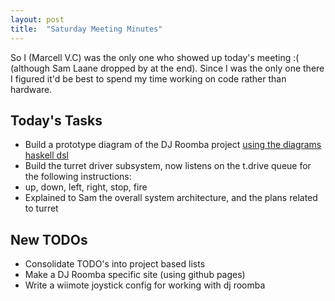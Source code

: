 ```yaml
---
layout: post
title:  "Saturday Meeting Minutes"
---
```


So I (Marcell V.C) was the only one who showed up today's meeting :( (although Sam Laane dropped by at the end).
Since I was the only one there I figured it'd be best to spend my time working on code rather than hardware.

## Today's Tasks ##
- Build a prototype diagram of the DJ Roomba project [using the diagrams haskell dsl](http://projects.haskell.org/diagrams/)
- Build the turret driver subsystem, now listens on the t.drive queue for the following instructions:
 - up, down, left, right, stop, fire
- Explained to Sam the overall system architecture, and the plans related to turret

## New TODOs ##
- Consolidate TODO's into project based lists
- Make a DJ Roomba specific site (using github pages)
- Write a wiimote joystick config for working with dj roomba
